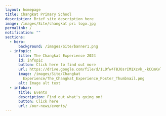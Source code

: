 ```yaml
---
layout: homepage
title: Changkat Primary School
description: Brief site description here
image: /images/Site/changkat pri logo.jpg
permalink: /
notification: ""
sections:
  - hero:
      background: /images/Site/banner1.png
  - infopic:
      title: The Changkat Experience 2024
      id: infopic
      button: Click here to find out more
      url: https://drive.google.com/file/d/1L0fw4T8JOsrIM1Xzvk_-kCCmKvlliJV-/view?usp=sharing
      image: /images/Site/Changkat
        Experience/The_Changkat_Experience_Poster_Thumbnail.png
      alt: Image alt text
  - infobar:
      title: Events
      description: Find out what's going on!
      button: Click here
      url: /our-news/events/
---
```

